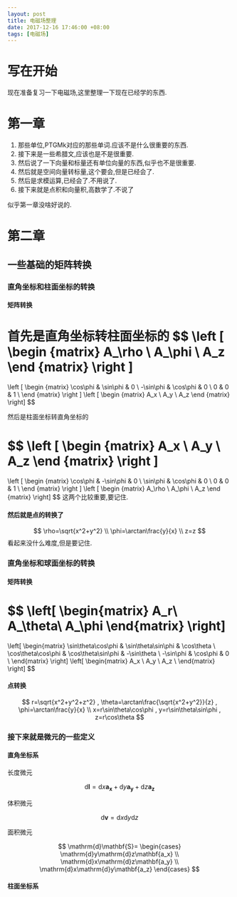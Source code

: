 ```yaml
---
layout: post
title: 电磁场整理
date: 2017-12-16 17:46:00 +08:00
tags: [电磁场]
---
```


# 写在开始
现在准备复习一下电磁场,这里整理一下现在已经学的东西.

# 第一章
1. 那些单位,PTGMk对应的那些单词.应该不是什么很重要的东西.
2. 接下来是一些希腊文,应该也是不是很重要.
3. 然后说了一下向量和标量还有单位向量的东西,似乎也不是很重要.
4. 然后就是空间向量转标量,这个要会,但是已经会了.
5. 然后是求模运算,已经会了.不用说了.
6. 接下来就是点积和向量积,高数学了.不说了

似乎第一章没啥好说的.

# 第二章
## 一些基础的矩阵转换
### 直角坐标和柱面坐标的转换
#### 矩阵转换
首先是直角坐标转柱面坐标的
$$
\left [
\begin {matrix}
A_\rho \\
A_\phi \\
A_z
\end {matrix}
\right ]
=
\left [
\begin {matrix}
\cos\phi & \sin\phi & 0 \\
-\sin\phi & \cos\phi & 0 \\
0 & 0 & 1 \\
\end {matrix}
\right ]
\left [
\begin {matrix}
A_x \\
A_y \\
A_z
\end {matrix}
\right]
$$

然后是柱面坐标转直角坐标的

$$
\left [
\begin {matrix}
A_x \\
A_y \\
A_z
\end {matrix}
\right ]
=
\left [
\begin {matrix}
\cos\phi & -\sin\phi & 0 \\
\sin\phi & \cos\phi & 0 \\
0 & 0 & 1 \\
\end {matrix}
\right ]
\left [
\begin {matrix}
A_\rho \\
A_\phi \\
A_z
\end {matrix}
\right]
$$
这两个比较重要,要记住.
#### 然后就是点的转换了
$$
\rho=\sqrt{x^2+y^2} \\
\phi=\arctan\frac{y}{x} \\
z=z
$$
看起来没什么难度,但是要记住.
### 直角坐标和球面坐标的转换
#### 矩阵转换
$$
\left[
\begin{matrix}
A_r\\
A_\theta\\
A_\phi
\end{matrix}
\right]
=
\left[
\begin{matrix}
\sin\theta\cos\phi & \sin\theta\sin\phi & \cos\theta \\
\cos\theta\cos\phi & \cos\theta\sin\phi & -\sin\theta \\
-\sin\phi & \cos\phi & 0 \\
\end{matrix}
\right]
\left[
\begin{matrix}
A_x \\
A_y \\
A_z \\
\end{matrix}
\right]
$$
#### 点转换
$$
r=\sqrt{x^2+y^2+z^2} ,
\theta=\arctan\frac{\sqrt{x^2+y^2}}{z} ,
\phi=\arctan\frac{y}{x} \\
x=r\sin\theta\cos\phi ,
y=r\sin\theta\sin\phi ,
z=r\cos\theta
$$
### 接下来就是微元的一些定义
#### 直角坐标系

长度微元

$$
\mathrm{d}\mathbf{l}=\mathrm{d}x\mathbf{a_x}+\mathrm{d}y\mathbf{a_y}+\mathrm{d}z\mathbf{a_z}
$$

体积微元

$$
\mathrm{d}\mathbf{v}=\mathrm{d}x\mathrm{d}y\mathrm{d}z
$$

面积微元

$$
\mathrm{d}\mathbf{S}=
\begin{cases}
\mathrm{d}y\mathrm{d}z\mathbf{a_x} \\
\mathrm{d}x\mathrm{d}z\mathbf{a_y} \\
\mathrm{d}x\mathrm{d}y\mathbf{a_z}
\end{cases}
$$

#### 柱面坐标系
